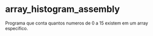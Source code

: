# array_histogram_assembly
Programa que conta quantos numeros de 0 a 15 existem em um array especifico.
